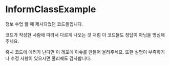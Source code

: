 # InformClassExample

정보 수업 할 때 제시되었던 코드들입니다.

코드가 작성한 사람에 따라서 다르게 나오는 것 처럼 이 코드들도 정답이 아님을 명심해주세요.

혹시 코드에 에러가 난다면 이 레포에 이슈를 만들어 올려주세요.
또한 설명이 부족하거나 수정 사항이 있으시면 풀리퀘도 감사합니다.
